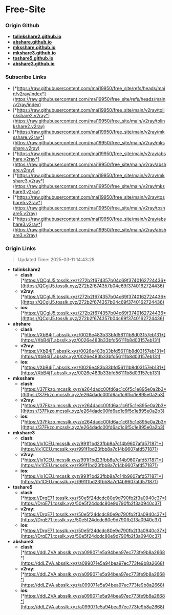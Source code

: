 # Free-Site

### Origin Github

- [**tolinkshare2.github.io**](https://github.com/tolinkshare2/tolinkshare2.github.io)
- [**abshare.github.io**](https://github.com/abshare/abshare.github.io)
- [**mksshare.github.io**](https://github.com/mksshare/mksshare.github.io)
- [**mkshare3.github.io**](https://github.com/mkshare3/mkshare3.github.io)
- [**toshare5.github.io**](https://github.com/toshare5/toshare5.github.io)
- [**abshare3.github.io**](https://github.com/abshare3/abshare3.github.io)

### Subscribe Links

- [*https://raw.githubusercontent.com/mai19950/free_site/refs/heads/main/v2ray/index*](https://raw.githubusercontent.com/mai19950/free_site/refs/heads/main/v2ray/index)
- [*https://raw.githubusercontent.com/mai19950/free_site/main/v2ray/tolinkshare2.v2ray*](https://raw.githubusercontent.com/mai19950/free_site/main/v2ray/tolinkshare2.v2ray)
- [*https://raw.githubusercontent.com/mai19950/free_site/main/v2ray/mksshare.v2ray*](https://raw.githubusercontent.com/mai19950/free_site/main/v2ray/mksshare.v2ray)
- [*https://raw.githubusercontent.com/mai19950/free_site/main/v2ray/abshare.v2ray*](https://raw.githubusercontent.com/mai19950/free_site/main/v2ray/abshare.v2ray)
- [*https://raw.githubusercontent.com/mai19950/free_site/main/v2ray/mkshare3.v2ray*](https://raw.githubusercontent.com/mai19950/free_site/main/v2ray/mkshare3.v2ray)
- [*https://raw.githubusercontent.com/mai19950/free_site/main/v2ray/toshare5.v2ray*](https://raw.githubusercontent.com/mai19950/free_site/main/v2ray/toshare5.v2ray)
- [*https://raw.githubusercontent.com/mai19950/free_site/main/v2ray/abshare3.v2ray*](https://raw.githubusercontent.com/mai19950/free_site/main/v2ray/abshare3.v2ray)

### Origin Links

> Updated Time: 2025-03-11 14:43:28

- **tolinkshare2**
  - **clash**: [*https://QCglJ5.tosslk.xyz/272b2f674357b04c69f3740162724436*](https://QCglJ5.tosslk.xyz/272b2f674357b04c69f3740162724436)
  - **v2ray**: [*https://QCglJ5.tosslk.xyz/272b2f674357b04c69f3740162724436*](https://QCglJ5.tosslk.xyz/272b2f674357b04c69f3740162724436)
  - **ios**: [*https://QCglJ5.tosslk.xyz/272b2f674357b04c69f3740162724436*](https://QCglJ5.tosslk.xyz/272b2f674357b04c69f3740162724436)
- **abshare**
  - **clash**: [*https://XbB4jT.absslk.xyz/0026e483b33bfd56111b8d03157eb131*](https://XbB4jT.absslk.xyz/0026e483b33bfd56111b8d03157eb131)
  - **v2ray**: [*https://XbB4jT.absslk.xyz/0026e483b33bfd56111b8d03157eb131*](https://XbB4jT.absslk.xyz/0026e483b33bfd56111b8d03157eb131)
  - **ios**: [*https://XbB4jT.absslk.xyz/0026e483b33bfd56111b8d03157eb131*](https://XbB4jT.absslk.xyz/0026e483b33bfd56111b8d03157eb131)
- **mksshare**
  - **clash**: [*https://37Fkzo.mcsslk.xyz/e264dadc00fd6ac1c6f5c1e895e0a2b3*](https://37Fkzo.mcsslk.xyz/e264dadc00fd6ac1c6f5c1e895e0a2b3)
  - **v2ray**: [*https://37Fkzo.mcsslk.xyz/e264dadc00fd6ac1c6f5c1e895e0a2b3*](https://37Fkzo.mcsslk.xyz/e264dadc00fd6ac1c6f5c1e895e0a2b3)
  - **ios**: [*https://37Fkzo.mcsslk.xyz/e264dadc00fd6ac1c6f5c1e895e0a2b3*](https://37Fkzo.mcsslk.xyz/e264dadc00fd6ac1c6f5c1e895e0a2b3)
- **mkshare3**
  - **clash**: [*https://lx1CEU.mcsslk.xyz/991f1bd23fbb8a7c14b9607afd571871*](https://lx1CEU.mcsslk.xyz/991f1bd23fbb8a7c14b9607afd571871)
  - **v2ray**: [*https://lx1CEU.mcsslk.xyz/991f1bd23fbb8a7c14b9607afd571871*](https://lx1CEU.mcsslk.xyz/991f1bd23fbb8a7c14b9607afd571871)
  - **ios**: [*https://lx1CEU.mcsslk.xyz/991f1bd23fbb8a7c14b9607afd571871*](https://lx1CEU.mcsslk.xyz/991f1bd23fbb8a7c14b9607afd571871)
- **toshare5**
  - **clash**: [*https://DrqE71.tosslk.xyz/50e5f24dcdc80e9d790fb2f3a0940c37*](https://DrqE71.tosslk.xyz/50e5f24dcdc80e9d790fb2f3a0940c37)
  - **v2ray**: [*https://DrqE71.tosslk.xyz/50e5f24dcdc80e9d790fb2f3a0940c37*](https://DrqE71.tosslk.xyz/50e5f24dcdc80e9d790fb2f3a0940c37)
  - **ios**: [*https://DrqE71.tosslk.xyz/50e5f24dcdc80e9d790fb2f3a0940c37*](https://DrqE71.tosslk.xyz/50e5f24dcdc80e9d790fb2f3a0940c37)
- **abshare3**
  - **clash**: [*https://ddLZVA.absslk.xyz/a099071e5a94bea97ec773fe9b8a2668*](https://ddLZVA.absslk.xyz/a099071e5a94bea97ec773fe9b8a2668)
  - **v2ray**: [*https://ddLZVA.absslk.xyz/a099071e5a94bea97ec773fe9b8a2668*](https://ddLZVA.absslk.xyz/a099071e5a94bea97ec773fe9b8a2668)
  - **ios**: [*https://ddLZVA.absslk.xyz/a099071e5a94bea97ec773fe9b8a2668*](https://ddLZVA.absslk.xyz/a099071e5a94bea97ec773fe9b8a2668)
